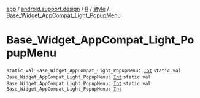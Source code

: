 [app](../../../index.md) / [android.support.design](../../index.md) / [R](../index.md) / [style](index.md) / [Base_Widget_AppCompat_Light_PopupMenu](.)

# Base_Widget_AppCompat_Light_PopupMenu

`static val Base_Widget_AppCompat_Light_PopupMenu: `[`Int`](https://kotlinlang.org/api/latest/jvm/stdlib/kotlin/-int/index.html)
`static val Base_Widget_AppCompat_Light_PopupMenu: `[`Int`](https://kotlinlang.org/api/latest/jvm/stdlib/kotlin/-int/index.html)
`static val Base_Widget_AppCompat_Light_PopupMenu: `[`Int`](https://kotlinlang.org/api/latest/jvm/stdlib/kotlin/-int/index.html)
`static val Base_Widget_AppCompat_Light_PopupMenu: `[`Int`](https://kotlinlang.org/api/latest/jvm/stdlib/kotlin/-int/index.html)